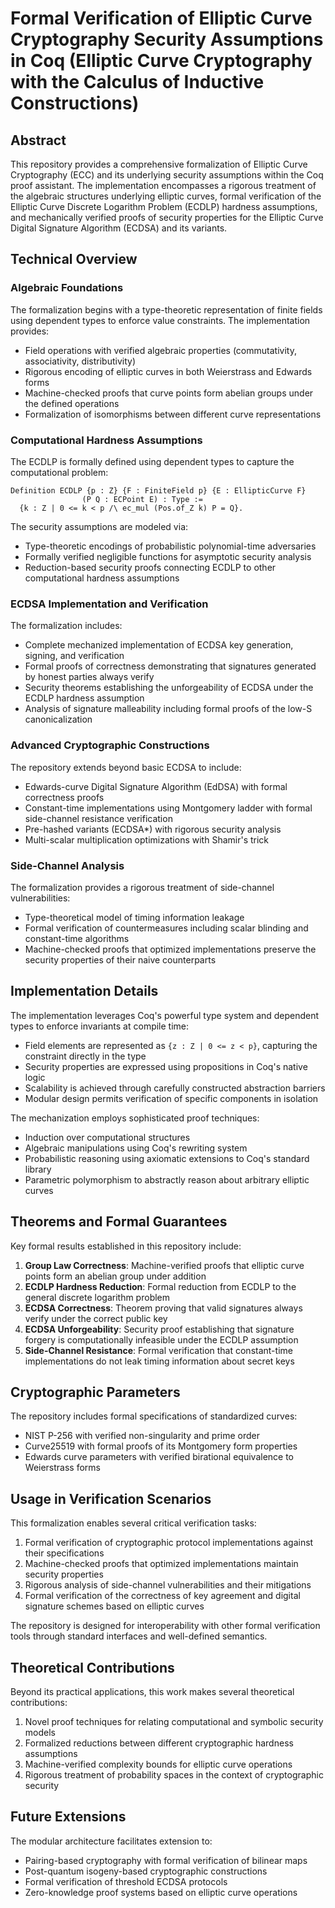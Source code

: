# Formal Verification of Elliptic Curve Cryptography Security Assumptions in Coq (Elliptic Curve Cryptography with the Calculus of Inductive Constructions)

## Abstract

This repository provides a comprehensive formalization of Elliptic Curve Cryptography (ECC) and its underlying security assumptions within the Coq proof assistant. The implementation encompasses a rigorous treatment of the algebraic structures underlying elliptic curves, formal verification of the Elliptic Curve Discrete Logarithm Problem (ECDLP) hardness assumptions, and mechanically verified proofs of security properties for the Elliptic Curve Digital Signature Algorithm (ECDSA) and its variants.

## Technical Overview

### Algebraic Foundations

The formalization begins with a type-theoretic representation of finite fields using dependent types to enforce value constraints. The implementation provides:

- Field operations with verified algebraic properties (commutativity, associativity, distributivity)
- Rigorous encoding of elliptic curves in both Weierstrass and Edwards forms
- Machine-checked proofs that curve points form abelian groups under the defined operations
- Formalization of isomorphisms between different curve representations

### Computational Hardness Assumptions

The ECDLP is formally defined using dependent types to capture the computational problem:

```
Definition ECDLP {p : Z} {F : FiniteField p} {E : EllipticCurve F}
                (P Q : ECPoint E) : Type :=
  {k : Z | 0 <= k < p /\ ec_mul (Pos.of_Z k) P = Q}.
```

The security assumptions are modeled via:

- Type-theoretic encodings of probabilistic polynomial-time adversaries
- Formally verified negligible functions for asymptotic security analysis
- Reduction-based security proofs connecting ECDLP to other computational hardness assumptions

### ECDSA Implementation and Verification

The formalization includes:

- Complete mechanized implementation of ECDSA key generation, signing, and verification
- Formal proofs of correctness demonstrating that signatures generated by honest parties always verify
- Security theorems establishing the unforgeability of ECDSA under the ECDLP hardness assumption
- Analysis of signature malleability including formal proofs of the low-S canonicalization

### Advanced Cryptographic Constructions

The repository extends beyond basic ECDSA to include:

- Edwards-curve Digital Signature Algorithm (EdDSA) with formal correctness proofs
- Constant-time implementations using Montgomery ladder with formal side-channel resistance verification
- Pre-hashed variants (ECDSA*) with rigorous security analysis
- Multi-scalar multiplication optimizations with Shamir's trick

### Side-Channel Analysis

The formalization provides a rigorous treatment of side-channel vulnerabilities:

- Type-theoretical model of timing information leakage
- Formal verification of countermeasures including scalar blinding and constant-time algorithms
- Machine-checked proofs that optimized implementations preserve the security properties of their naive counterparts

## Implementation Details

The implementation leverages Coq's powerful type system and dependent types to enforce invariants at compile time:

- Field elements are represented as `{z : Z | 0 <= z < p}`, capturing the constraint directly in the type
- Security properties are expressed using propositions in Coq's native logic
- Scalability is achieved through carefully constructed abstraction barriers
- Modular design permits verification of specific components in isolation

The mechanization employs sophisticated proof techniques:

- Induction over computational structures
- Algebraic manipulations using Coq's rewriting system
- Probabilistic reasoning using axiomatic extensions to Coq's standard library
- Parametric polymorphism to abstractly reason about arbitrary elliptic curves

## Theorems and Formal Guarantees

Key formal results established in this repository include:

1. **Group Law Correctness**: Machine-verified proofs that elliptic curve points form an abelian group under addition
2. **ECDLP Hardness Reduction**: Formal reduction from ECDLP to the general discrete logarithm problem
3. **ECDSA Correctness**: Theorem proving that valid signatures always verify under the correct public key
4. **ECDSA Unforgeability**: Security proof establishing that signature forgery is computationally infeasible under the ECDLP assumption
5. **Side-Channel Resistance**: Formal verification that constant-time implementations do not leak timing information about secret keys

## Cryptographic Parameters

The repository includes formal specifications of standardized curves:

- NIST P-256 with verified non-singularity and prime order
- Curve25519 with formal proofs of its Montgomery form properties
- Edwards curve parameters with verified birational equivalence to Weierstrass forms

## Usage in Verification Scenarios

This formalization enables several critical verification tasks:

1. Formal verification of cryptographic protocol implementations against their specifications
2. Machine-checked proofs that optimized implementations maintain security properties
3. Rigorous analysis of side-channel vulnerabilities and their mitigations
4. Formal verification of the correctness of key agreement and digital signature schemes based on elliptic curves

The repository is designed for interoperability with other formal verification tools through standard interfaces and well-defined semantics.

## Theoretical Contributions

Beyond its practical applications, this work makes several theoretical contributions:

1. Novel proof techniques for relating computational and symbolic security models
2. Formalized reductions between different cryptographic hardness assumptions
3. Machine-verified complexity bounds for elliptic curve operations
4. Rigorous treatment of probability spaces in the context of cryptographic security

## Future Extensions

The modular architecture facilitates extension to:

- Pairing-based cryptography with formal verification of bilinear maps
- Post-quantum isogeny-based cryptographic constructions
- Formal verification of threshold ECDSA protocols
- Zero-knowledge proof systems based on elliptic curve operations
